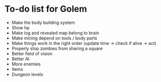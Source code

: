 # To-do list for Golem

* Make the body building system
* Show hp
* Make log and revealed map belong to brain
* Make mining depend on tools / body parts
* Make things work in the right order (update time -> check if alive -> act)
* Properly stop zombies from sharing a square
* Better field of vision
* Better AI
* More enemies
* Items
* Dungeon levels